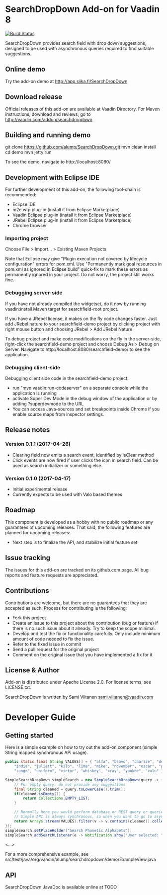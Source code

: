 # SearchDropDown Add-on for Vaadin 8

[![Build Status](https://epic.siika.fi/jenkins/job/SearchDropDown%20(Vaadin)/badge/icon)](https://epic.siika.fi/jenkins/job/SearchDropDown%20(Vaadin)/)

SearchDropDown provides search field with drop down suggestions, designed to be used with asynchronous queries
required to find suitable suggestions.

## Online demo

Try the add-on demo at http://app.siika.fi/SearchDropDown

## Download release

Official releases of this add-on are available at Vaadin Directory. For Maven instructions, download and reviews,
go to http://vaadin.com/addon/searchdropdown

## Building and running demo

git clone https://github.com/alump/SearchDropDown.git
mvn clean install
cd demo
mvn jetty:run

To see the demo, navigate to http://localhost:8080/

## Development with Eclipse IDE

For further development of this add-on, the following tool-chain is recommended:
- Eclipse IDE
- m2e wtp plug-in (install it from Eclipse Marketplace)
- Vaadin Eclipse plug-in (install it from Eclipse Marketplace)
- JRebel Eclipse plug-in (install it from Eclipse Marketplace)
- Chrome browser

### Importing project

Choose File > Import... > Existing Maven Projects

Note that Eclipse may give "Plugin execution not covered by lifecycle configuration" errors for pom.xml. Use "Permanently mark goal resources in pom.xml as ignored in Eclipse build" quick-fix to mark these errors as permanently ignored in your project. Do not worry, the project still works fine. 

### Debugging server-side

If you have not already compiled the widgetset, do it now by running vaadin:install Maven target for searchfield-root project.

If you have a JRebel license, it makes on the fly code changes faster. Just add JRebel nature to your searchfield-demo project by clicking project with right mouse button and choosing JRebel > Add JRebel Nature

To debug project and make code modifications on the fly in the server-side, right-click the searchfield-demo project and choose Debug As > Debug on Server. Navigate to http://localhost:8080/searchfield-demo/ to see the application.

### Debugging client-side

Debugging client side code in the searchfield-demo project:
  - run "mvn vaadin:run-codeserver" on a separate console while the application is running
  - activate Super Dev Mode in the debug window of the application or by adding ?superdevmode to the URL
  - You can access Java-sources and set breakpoints inside Chrome if you enable source maps from inspector settings.
 
## Release notes

### Version 0.1.1 (2017-04-26)
- Clearing field now emits a search event, identified by isClear method
- Click events are now fired if user clicks the icon in search field. Can be used as search initializer or something else.

### Version 0.1.0 (2017-04-17)
- Initial experimental release
- Currently expects to be used with Valo based themes

## Roadmap

This component is developed as a hobby with no public roadmap or any guarantees of upcoming releases. That said, the following features are planned for upcoming releases:
- Next step is to finalize the API, and stabilize initial feature set.

## Issue tracking

The issues for this add-on are tracked on its github.com page. All bug reports and feature requests are appreciated. 

## Contributions

Contributions are welcome, but there are no guarantees that they are accepted as such. Process for contributing is the following:
- Fork this project
- Create an issue to this project about the contribution (bug or feature) if there is no such issue about it already. Try to keep the scope minimal.
- Develop and test the fix or functionality carefully. Only include minimum amount of code needed to fix the issue.
- Refer to the fixed issue in commit
- Send a pull request for the original project
- Comment on the original issue that you have implemented a fix for it

## License & Author

Add-on is distributed under Apache License 2.0. For license terms, see LICENSE.txt.

SearchDropDown is written by Sami Viitanen sami.viitanen@vaadin.com

# Developer Guide

## Getting started

Here is a simple example on how to try out the add-on component (simple String mapped synchronous API usage).

```java
public static final String VALUES[] = { "alfa", "bravo", "charlie", "delta", "echo", "foxtrot", "golf", "hotel",
    "india", "juliett", "kilo", "lima", "mike", "november", "oscar", "papa", "quebec", "romea", "sierra",
    "tango", "uniform", "victor", "whiskey", "xray", "yankee", "zulu" };

SimpleSearchDropDown simpleSearch = new SimpleSearchDropDown(query -> {
    // For empty query, do not provide any suggestions
    final String cleaned = query.toLowerCase().trim();
    if(cleaned.isEmpty()) {
        return Collections.EMPTY_LIST;
    }

    // Normally here you would perform database or REST query or queries, to find suitable suggestions.
    // Simple API is always synchronous, so when you want to go to asynchronous use base class.
    return Arrays.stream(VALUES).filter(v -> v.contains(cleaned)).collect(Collectors.toList());
});
simpleSearch.setPlaceHolder("Search Phonetic Alphabets");
simpleSearch.addSearchListener(e -> Notification.show("User selected: " + e.getText()));
```

<...>

For a more comprehensive example, see src/test/java/org/vaadin/alump/searchdropdown/demo/ExampleView.java

## API

SearchDropDown JavaDoc is available online at TODO
